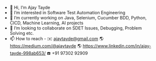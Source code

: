 - 👋 Hi, I’m Ajay Tayde
- 👀 I’m interested in Software Test Automation Engineering
- 🌱 I’m currently working on Java, Selenium, Cucumber BDD, Python, CICD, Machine Learning, AI projects
- 💞️ I’m looking to collaborate on SDET Issues, Debugging, Problem Solving etc.  
- 📫 How to reach -
      ✉️ ajaytayde@gmail.com
      🌎 https://medium.com/@ajaytayde
      🌎 https://www.linkedin.com/in/ajay-tayde-998ab653/
      ☎️ +91 97302 92909
    
  

<!---
devajaytayde/devajaytayde is a ✨ special ✨ repository because its `README.md` (this file) appears on your GitHub profile.
You can click the Preview link to take a look at your changes.
--->
